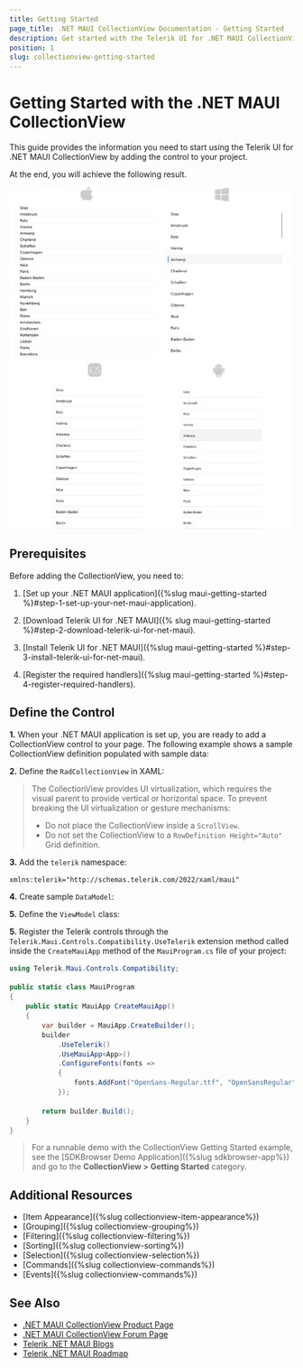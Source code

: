 ```yaml
---
title: Getting Started
page_title: .NET MAUI CollectionView Documentation - Getting Started
description: Get started with the Telerik UI for .NET MAUI CollectionView and add the control to your .NET MAUI project.
position: 1
slug: collectionview-getting-started
---
```


# Getting Started with the .NET MAUI CollectionView

This guide provides the information you need to start using the Telerik UI for .NET MAUI CollectionView by adding the control to your project.

At the end, you will achieve the following result.

![.NET MAUI CollectionView Getting Started](images/collectionview-getting-started.png)

## Prerequisites

Before adding the CollectionView, you need to:

1. [Set up your .NET MAUI application]({%slug maui-getting-started %}#step-1-set-up-your-net-maui-application).

1. [Download Telerik UI for .NET MAUI]({% slug maui-getting-started %}#step-2-download-telerik-ui-for-net-maui).

1. [Install Telerik UI for .NET MAUI]({%slug maui-getting-started %}#step-3-install-telerik-ui-for-net-maui).

1. [Register the required handlers]({%slug maui-getting-started %}#step-4-register-required-handlers).

## Define the Control

**1.** When your .NET MAUI application is set up, you are ready to add a CollectionView control to your page. The following example shows a sample CollectionView definition populated with sample data:

**2.** Define the `RadCollectionView` in XAML:

<snippet id='collectionview-gettingstarted-xaml'/>
<snippet id='collectionview-getting-started-csharp'/>

> The CollectionView provides UI virtualization, which requires the visual parent to provide vertical or horizontal space. To prevent breaking the UI virtualization or gesture mechanisms:
>* Do not place the CollectionView inside a `ScrollView`.
>* Do not set the CollectionView to a `RowDefinition Height="Auto"` Grid definition.

**3.** Add the `telerik` namespace:

```XAML
xmlns:telerik="http://schemas.telerik.com/2022/xaml/maui"
```

**4.** Create sample `DataModel`:

<snippet id='collectionview-datamodel' />

**5.** Define the `ViewModel` class:

<snippet id='collectionview-viewmodel' />

**5.** Register the Telerik controls through the `Telerik.Maui.Controls.Compatibility.UseTelerik` extension method called inside the `CreateMauiApp` method of the `MauiProgram.cs` file of your project:

```C#
using Telerik.Maui.Controls.Compatibility;

public static class MauiProgram
{
	public static MauiApp CreateMauiApp()
	{
		var builder = MauiApp.CreateBuilder();
		builder
			.UseTelerik()
			.UseMauiApp<App>()
			.ConfigureFonts(fonts =>
			{
				fonts.AddFont("OpenSans-Regular.ttf", "OpenSansRegular");
			});

		return builder.Build();
	}
}           
```

> For a runnable demo with the CollectionView Getting Started example, see the [SDKBrowser Demo Application]({%slug sdkbrowser-app%}) and go to the **CollectionView > Getting Started** category.

## Additional Resources

- [Item Appearance]({%slug collectionview-item-appearance%})
- [Grouping]({%slug collectionview-grouping%})
- [Filtering]({%slug collectionview-filtering%})
- [Sorting]({%slug collectionview-sorting%})
- [Selection]({%slug collectionview-selection%})
- [Commands]({%slug collectionview-commands%})
- [Events]({%slug collectionview-commands%})

## See Also

- [.NET MAUI CollectionView Product Page](https://www.telerik.com/maui-ui/listview)
- [.NET MAUI CollectionView Forum Page](https://www.telerik.com/forums/maui?tagId=1829)
- [Telerik .NET MAUI Blogs](https://www.telerik.com/blogs/mobile-net-maui)
- [Telerik .NET MAUI Roadmap](https://www.telerik.com/support/whats-new/maui-ui/roadmap)